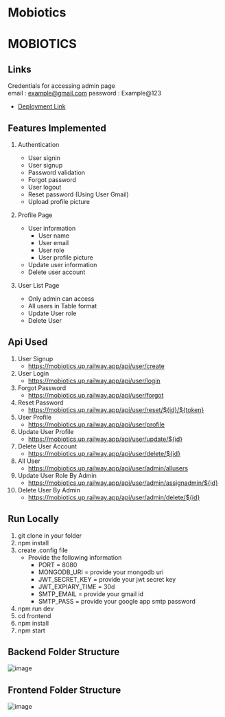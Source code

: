 ﻿# Mobiotics

# MOBIOTICS

## Links
Credentials for accessing admin page <br>
email : example@gmail.com
password : Example@123
- [Deployment Link](https://mobiotics.vercel.app/)

## Features Implemented

1. Authentication
   - User signin
   - User signup
   - Password validation
   - Forgot password
   - User logout
   - Reset password (Using User Gmail)
   - Upload profile picture

2. Profile Page
   - User information
     - User name
     - User email
     - User role
     - User profile picture
   - Update user information 
   - Delete user account

3. User List Page
   - Only admin can access
   - All users in Table format
   - Update User role
   - Delete User

## Api Used
   1. User Signup
      - https://mobiotics.up.railway.app/api/user/create
   2. User Login
      - https://mobiotics.up.railway.app/api/user/login
   3. Forgot Password
      - https://mobiotics.up.railway.app/api/user/forgot
   4. Reset Password
      - https://mobiotics.up.railway.app/api/user/reset/${id}/${token}
   5. User Profile
      - https://mobiotics.up.railway.app/api/user/profile
   6. Update User Profile
       - https://mobiotics.up.railway.app/api/user/update/${id}
   7. Delete User Account
       - https://mobiotics.up.railway.app/api/user/delete/${id}
   8. All User 
      - https://mobiotics.up.railway.app/api/user/admin/allusers
   9. Update User Role By Admin
       - https://mobiotics.up.railway.app/api/user/admin/assignadmin/${id}
   10. Delete User By Admin
       - https://mobiotics.up.railway.app/api/user/admin/delete/${id}
   


## Run Locally

1. git clone in your folder
2. npm install
3. create .config file
   - Provide the following information
     - PORT = 8080
     - MONGODB_URI = provide your mongodb uri
     - JWT_SECRET_KEY = provide your jwt secret key
     - JWT_EXPIARY_TIME = 30d
     - SMTP_EMAIL = provide your gmail id
     - SMTP_PASS = provide your google app smtp password
4. npm run dev
5. cd frontend
6. npm install
7. npm start

## Backend Folder Structure
![image](https://user-images.githubusercontent.com/101327752/223956659-74e3d16e-d1f6-40dd-8698-c05d76687473.png)

## Frontend Folder Structure
![image](https://user-images.githubusercontent.com/101327752/223957107-d63ce595-b1c0-4942-870e-0d4ae4175bdb.png)





